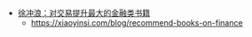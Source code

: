 - [徐冲浪：对交易提升最大的金融类书籍](https://x.com/cyrilxuq/status/1975062701580980433)
	- https://xiaoyinsi.com/blog/recommend-books-on-finance